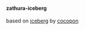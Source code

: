 #### zathura-iceberg

based on [iceberg](https://github.com/cocopon/iceberg.vim) by [cocopon](https://github.com/cocopon)
